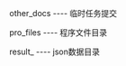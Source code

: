 other_docs             ----             临时任务提交

pro_files              ----             程序文件目录

result_                ----             json数据目录
